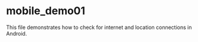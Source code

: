 # mobile_demo01

This file demonstrates how to check for internet and location connections in Android.
